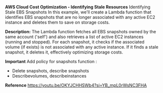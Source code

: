 **AWS Cloud Cost Optimization - Identifying Stale Resources**
Identifying Stale EBS Snapshots
In this example, we'll create a Lambda function that identifies EBS snapshots that are no longer associated with any active EC2 instance and deletes them to save on storage costs.

**Description:**
The Lambda function fetches all EBS snapshots owned by the same account ('self') and also retrieves a list of active EC2 instances (running and stopped). For each snapshot, it checks if the associated volume (if exists) is not associated with any active instance. If it finds a stale snapshot, it deletes it, effectively optimizing storage costs.

**Important**
Add policy for snapshots function :
* Delete snapshots, describe snapshots
* Describevolumes, describeinstances

**Reference**
https://youtu.be/OKYJCHHSWb4?si=YB_mpL0rWsNC3FHA
